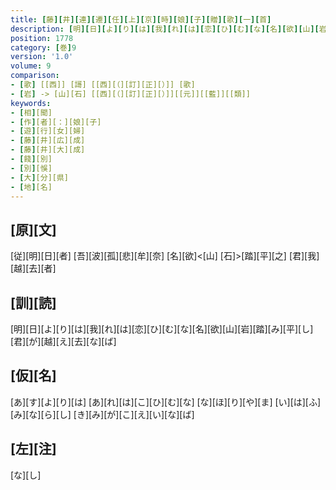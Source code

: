 ```yaml
---
title: [藤][井][連][遷][任][上][京][時][娘][子][贈][歌][一][首]
description: [明][日][よ][り][は][我][れ][は][恋][ひ][む][な][名][欲][山][岩][踏][み][平][し][君][が][越][え][去][な][ば]
position: 1778
category: [巻]9
version: '1.0'
volume: 9
comparison:
- [歌] [[西]] [謌] [[西][（][訂][正][）]] [歌]
- [岩] -> [山][石] [[西][（][訂][正][）]][[元]][[藍]][[類]]
keywords:
- [相][聞]
- [作][者][：][娘][子]
- [遊][行][女][婦]
- [藤][井][広][成]
- [藤][井][大][成]
- [餞][別]
- [別][悞]
- [大][分][県]
- [地][名]
---
```


## [原][文]

[従][明][日][者] [吾][波][孤][悲][牟][奈] [名][欲]<[山] [石]>[踏][平][之] [君][我][越][去][者]

## [訓][読]

[明][日][よ][り][は][我][れ][は][恋][ひ][む][な][名][欲][山][岩][踏][み][平][し][君][が][越][え][去][な][ば]

## [仮][名]

[あ][す][よ][り][は] [あ][れ][は][こ][ひ][む][な] [な][ほ][り][や][ま] [い][は][ふ][み][な][ら][し] [き][み][が][こ][え][い][な][ば]

## [左][注]

[な][し]

